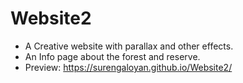 # Website2
- A Creative website with parallax and other effects. 
- An Info page about the forest and reserve․
- Preview: https://surengaloyan.github.io/Website2/
